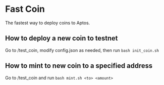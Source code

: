 # Fast Coin

The fastest way to deploy coins to Aptos.

## How to deploy a new coin to testnet

Go to /test_coin, modify config.json as needed, then run `bash init_coin.sh`

## How to mint to new coin to a specified address

Go to /test_coin and run `bash mint.sh <to> <amount>`
